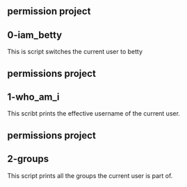 ## permission project
## 0-iam_betty
This is script switches the current user to betty
## permissions project
## 1-who_am_i
This scribt prints the effective username of the current user.
## permissions project 
## 2-groups
This script prints all the groups the current user is part of.

